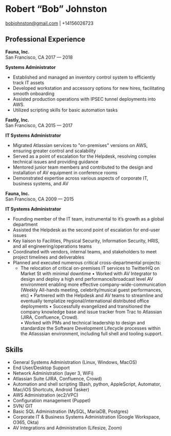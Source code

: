 # Robert “Bob” Johnston	
bobjohnston@gmail.com | +14156026723 

## Professional Experience

**Fauna, Inc.**			
San Francisco, CA
2017 — 2018

**Systems Administrator**

* Established and managed an inventory control system to efficiently track IT assets
* Developed workstation and accessory options for new hires, facilitating smooth onboarding
* Assisted production operations with IPSEC tunnel deployments into AWS.
* Utilized scripting skills for basic automation tasks

**Fastly, Inc.**			
San Francisco, CA
2015 — 2017

**IT Systems Administrator**

* Migrated Atlassian services to "on-premises" versions on AWS, ensuring greater control and scalability
* Served as a point of escalation for the Helpdesk, resolving complex technical issues and providing guidance
* Mentored junior team members and contributed to the design and installation of AV equipment in conference rooms
* Demonstrated expertise across various aspects of corporate IT, business systems, and AV

**Fauna, Inc.**			
San Francisco, CA
2009 — 2015

**IT Systems Administrator**

* Founding member of the IT team, instrumental to it’s growth as a global department
* Assisted the Helpdesk as the second point of escalation for end-user issues
*  Key liaison to Facilities, Physical Security, Information Security, HRIS, and all engineering/operations teams
*  Coordinated with vendors, internal teams, and stakeholders to meet project timelines and deliverables 
*  Planned and executed numerous critical cross-departmental projects:
    *  The relocation of critical on-premises IT services to TwitterHQ on Market St with minimal downtime
    • Worked with AV Integrator to design and deploy a high end performance/broadcast level AV environment enabling more effective company-wide-communication  (Weekly All-hands meeting, celebrity/musical guest performances, etc)
    • Partnered with the Helpdesk and AV teams to streamline and eventually templatize regional/international distributed office deployments
    • Successfully evangelized and transitioned the company knowledge base and issue tracker from Trac to Atlassian (JIRA, Confluence, Crowd).  
    • Worked with PMs and technical leadership to design and standardize the Software Development Lifecycle processes within the Atlasssian environment, including full shell and tooling support.
    
## Skills

* General Systems Administration (Linux, Windows, MacOS)
* End User/Desktop Support
* Network Administration (layer 3, WiFi)
* Atlassian Suite (JIRA, Confluence, Crowd)
* Automation and shell scripting (Bash, python, AppleScript, Automator, Mac/iOS Shortcuts, Android Tasker)
* AWS Administration (ec2/VPC)
* Configuration management (Puppet)
* SVN/ GIT
* Basic SQL Administration (MySQL, MariaDB, Postgres)
* Corporate IT & Business Systems Administration (Google Workspace, O365, Okta)
* AV Integrations and Administration (Lifesize, Zoom)
